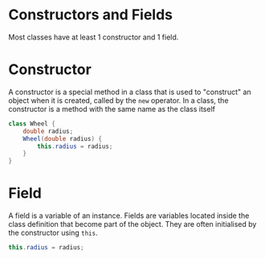 # Constructors and Fields

Most classes have at least 1 constructor and 1 field.

# Constructor

A constructor is a special method in a class that is used to "construct" an object when it is created, called by the `new` operator. In a class, the constructor is a method with the same name as the class itself

```java
class Wheel {
    double radius;
    Wheel(double radius) {
        this.radius = radius;
    }
}
```

# Field

A field is a variable of an instance. Fields are variables located inside the class definition that become part of the object. They are often initialised by the constructor using `this`.

```java
this.radius = radius;
```
